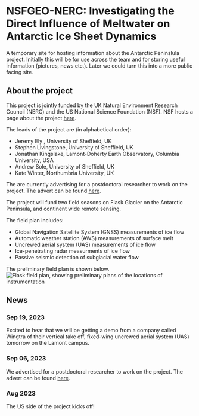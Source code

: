 # NSFGEO-NERC: Investigating the Direct Influence of Meltwater on Antarctic Ice Sheet Dynamics

A temporary site for hosting information about the Antarctic Peninslula project. Initially this will be for use across the team and for storing useful information (pictures, news etc.). Later we could turn this into a more public facing site.

## About the project
This project is jointly funded by the UK Natural Environment Research Council (NERC) and the US National Science Foundation (NSF). NSF hosts a page about the project [here](https://www.nsf.gov/awardsearch/showAward?AWD_ID=2053169). 

The leads of the project are (in alphabetical order):
- Jeremy Ely , University of Sheffield, UK
- Stephen Livingstone, University of Sheffield, UK
- Jonathan Kingslake, Lamont-Doherty Earth Observatory, Columbia University, USA
- Andrew Sole, University of Sheffield, UK
- Kate Winter, Northumbria University, UK

The are currently advertising for a postdoctoral researcher to work on the project. The advert can be found [here](https://apply.interfolio.com/131480).

The project will fund two field seasons on Flask Glacier on the Antarctic Peninsula, and continent wide remote sensing. 

The field plan includes:
- Global Navigation Satellite System (GNSS) measurements of ice flow
- Automatic weather station (AWS) measurements of surface melt
- Uncrewed aerial system (UAS) measurements of ice flow
- Ice-penetrating radar measurments of ice flow
- Passive seismic detection of subglacial water flow

The preliminary field plan is shown below.
![Flask field plan, showing preliminary plans of the locations of instrumentation](fieldwork/site_selection/flask_glacier_site_1_annotated.png)

## News 

### Sep 19, 2023 
Excited to hear that we will be getting a demo from a company called Wingtra of their vertical take off, fixed-wing uncrewed aerial system (UAS) tomorrow on the Lamont campus. 

### Sep 06, 2023 
We advertised for a postdoctoral researcher to work on the project. The advert can be found [here](https://apply.interfolio.com/131480). 

### Aug 2023
The US side of the project kicks off! 





